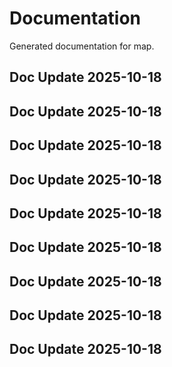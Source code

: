 # Documentation

Generated documentation for map.

## Doc Update 2025-10-18

## Doc Update 2025-10-18

## Doc Update 2025-10-18

## Doc Update 2025-10-18

## Doc Update 2025-10-18

## Doc Update 2025-10-18

## Doc Update 2025-10-18

## Doc Update 2025-10-18

## Doc Update 2025-10-18
